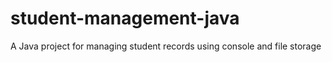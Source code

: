 # student-management-java
A Java project for managing student records using console and file storage
